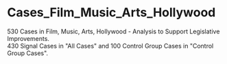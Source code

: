 # Cases_Film_Music_Arts_Hollywood
530 Cases in Film, Music, Arts, Hollywood - Analysis to Support Legislative Improvements.
<br /> 430 Signal Cases in "All Cases" and 100 Control Group Cases in "Control Group Cases".
